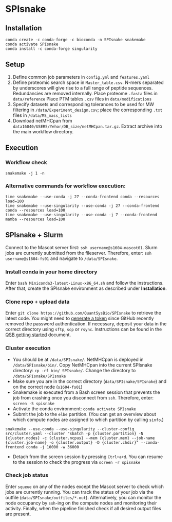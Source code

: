 # SPIsnake


## Installation
```
conda create -c conda-forge -c bioconda -n SPIsnake snakemake
conda activate SPIsnake
conda install -c conda-forge singularity 
```

## Setup
1. Define common job parameters in `config.yml` and `features.yaml`
2. Define proteomic search space in `Master_table.csv`. 
N-mers separated by underscores will give rise to a full range of peptide sequences. Redundancies are removed internally. 
Place proteome `.fasta` files in `data/reference`
Place PTM tables `.csv` files in `data/modifications`
3. Specify datasets and corresponding tolerances to be used for MW filtering in `/data/Experiment_design.csv`; place the corresponding `.txt` files in `/data/MS_mass_lists`
4. Download netMHCpan from `data16040/USERS/Yehor/DB_size/netMHCpan.tar.gz`. Extract archive into the main workflow directory.


## Execution
### Workflow check
`snakemake -j 1 -n`
### Alternative commands for workflow execution:
```
time snakemake --use-conda -j 27 --conda-frontend conda --resources load=100
time snakemake --use-singularity --use-conda -j 27 --conda-frontend conda --resources load=100
time snakemake --use-singularity --use-conda -j 7 --conda-frontend mamba --resources load=100
```

## SPIsnake + Slurm
Connect to the Mascot server first: `ssh username@s1604-mascot01`.
Slurm jobs are currently submitted from the fileserver. Therefore, enter: `ssh username@s1604-fs01` and navigate to `/data/SPIsnake`.

### Install conda in your home directory
Enter `bash Miniconda3-latest-Linux-x86_64.sh` and follow the instructions.
After that, create the SPIsnake environment as described under **Installation**.

### Clone repo + upload data
Enter `git clone https://github.com/QuantSysBio/SPIsnake` to retrieve the latest code. You might need to [generate a token](https://github.blog/2020-12-15-token-authentication-requirements-for-git-operations/) since GitHub recently removed the password authentication.
If necessary, deposit your data in the correct directory using `sftp`, `scp` or `rsync`. Instructions can be found in the [QSB getting started](https://pad.gwdg.de/s/JlkAOXJ2f#) document.

### Cluster execution
- You should be at `/data/SPIsnake/`. NetMHCpan is deployed in `/data/SPIsnake/bin/`. Copy NetMHCpan into the current SPIsnake directory: `cp -rf bin/ SPIsnake/`. Change the directory to ``/data/SPIsnake/SPIsnake``
- Make sure you are in the correct directory (`data/SPIsnake/SPIsnake`) and on the correct node (`s1604-fs01`)
- Snakemake is executed from a Bash screen session that prevents the job from crashing once you disconnect from `ssh`. Therefore, enter:
`screen -S spisnake`
- Activate the conda environment:
`conda activate SPIsnake`
- Submit the job to the `elbe` partition. (You can get an overview about which compute nodes are assigned to which partition by calling `sinfo`.)  
```
snakemake --use-conda --use-singularity --cluster-config src/cluster.yaml --cluster "sbatch -p {cluster.partition} -N {cluster.nodes} -c {cluster.ncpus} --mem {cluster.mem} --job-name {cluster.job-name} -o {cluster.output} -D {cluster.chdir}" --conda-frontend conda -j 10000 -w 36000
```
- Detach from the screen session by pressing `Ctrl+a+d`. You can resume to the session to check the progress via `screen -r spisnake`

### Check job status
Enter `squeue` on any of the nodes except the Mascot server to check which jobs are currently running.
You can track the status of your job via the outfile (`data/SPIsnake/outfiles/*.out`). Alternatively, you can monitor the node occupancy by `ssh`-ing on the compute nodes and monitoring their activity.
Finally, when the pipeline finished check if all desired output files are present.


